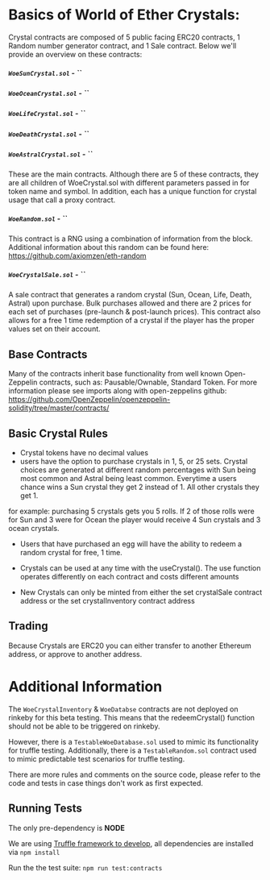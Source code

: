 # Basics of World of Ether Crystals:

Crystal contracts are composed of 5 public facing ERC20 contracts, 1 Random number generator contract, and 1 Sale contract. Below we'll provide an overview on these contracts: 

##### `WoeSunCrystal.sol` - ``
##### `WoeOceanCrystal.sol` - ``
##### `WoeLifeCrystal.sol` - ``
##### `WoeDeathCrystal.sol` - ``
##### `WoeAstralCrystal.sol` - ``

These are the main contracts. Although there are 5 of these contracts, they are all children of WoeCrystal.sol with different parameters passed in for token name and symbol. In addition, each has a unique function for crystal usage that call a proxy contract.

##### `WoeRandom.sol` - ``

This contract is a RNG using a combination of information from the block. Additional information about this random can be found here: https://github.com/axiomzen/eth-random

##### `WoeCrystalSale.sol` - ``

A sale contract that generates a random crystal (Sun, Ocean, Life, Death, Astral) upon purchase. Bulk purchases allowed and there are 2 prices for each set of purchases (pre-launch & post-launch prices). This contract also allows for a free 1 time redemption of a crystal if the player has the proper values set on their account.

## Base Contracts

Many of the contracts inherit base functionality from well known Open-Zeppelin contracts, such as: Pausable/Ownable, Standard Token. For more information please see imports along with open-zeppelins github: https://github.com/OpenZeppelin/openzeppelin-solidity/tree/master/contracts/


## Basic Crystal Rules

- Crystal tokens have no decimal values
- users have the option to purchase crystals in 1, 5, or 25 sets. Crystal choices are generated at different random percentages with Sun being most common and Astral being least common. Everytime a users chance wins a Sun crystal they get 2 instead of 1. All other crystals they get 1.

for example: purchasing 5 crystals gets you 5 rolls. If 2 of those rolls were for Sun and 3 were for Ocean the player would receive 4 Sun crystals and 3 ocean crystals.

- Users that have purchased an egg will have the ability to redeem a random crystal for free, 1 time.

- Crystals can be used at any time with the useCrystal(). The use function operates differently on each contract and costs different amounts

- New Crystals can only be minted from either the set crystalSale contract address or the set crystalInventory contract address

## Trading

Because Crystals are ERC20 you can either transfer to another Ethereum address, or approve to another address.

# Additional Information


The `WoeCrystalInventory` & `WoeDatabse` contracts are not deployed on rinkeby for this beta testing. This means that the redeemCrystal() function should not be able to be triggered on rinkeby.

However, there is a `TestableWoeDatabase.sol` used to mimic its functionality for truffle testing. Additionally, there is a `TestableRandom.sol` contract used to mimic predictable test scenarios for truffle testing.

There are more rules and comments on the source code, please refer to the code and tests in case things don't work as first expected.

## Running Tests

The only pre-dependency is **NODE**

We are using [Truffle framework to develop](http://truffleframework.com/docs/), all dependencies are installed via `npm install`

Run the the test suite: `npm run test:contracts`






